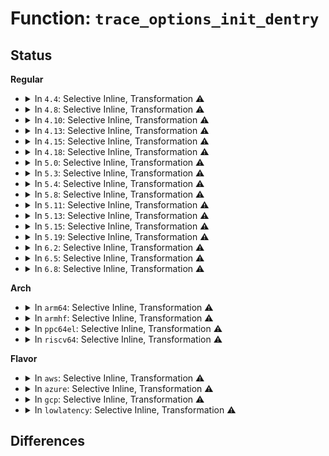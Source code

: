 # Function: <code>trace_options_init_dentry</code>

## Status
<b>Regular</b>
<ul>
<li>
<details>
<summary>In <code>4.4</code>: Selective Inline, Transformation ⚠️</summary>

**Collision:** Unique Static

**Inline:** Selective

**Transformation:** True

**Instances:**

```
In kernel/trace/trace.c (ffffffff8114c8b0)
Location: kernel/trace/trace.c:6327
Inline: True
Inline callers:
  - kernel/trace/trace.c:create_trace_option_files
  - kernel/trace/trace.c:init_tracer_tracefs
  - kernel/trace/trace.c:init_tracer_tracefs
Direct callers:
  - kernel/trace/trace.c:create_trace_option_files
  - kernel/trace/trace.c:init_tracer_tracefs
  - kernel/trace/trace.c:init_tracer_tracefs
```
**Symbols:**

```
ffffffff8114c8b0-ffffffff8114c914: trace_options_init_dentry.part.39 (STB_LOCAL)
```
</details>
</li>
<li>
<details>
<summary>In <code>4.8</code>: Selective Inline, Transformation ⚠️</summary>

**Collision:** Unique Static

**Inline:** Selective

**Transformation:** True

**Instances:**

```
In kernel/trace/trace.c (ffffffff8115bbde)
Location: kernel/trace/trace.c:6730
Inline: True
Inline callers:
  - kernel/trace/trace.c:init_tracer_tracefs
  - kernel/trace/trace.c:init_tracer_tracefs
  - kernel/trace/trace.c:create_trace_option_files
Direct callers:
  - kernel/trace/trace.c:init_tracer_tracefs
  - kernel/trace/trace.c:init_tracer_tracefs
  - kernel/trace/trace.c:create_trace_option_files
```
**Symbols:**

```
ffffffff81155210-ffffffff81155274: trace_options_init_dentry.part.41 (STB_LOCAL)
```
</details>
</li>
<li>
<details>
<summary>In <code>4.10</code>: Selective Inline, Transformation ⚠️</summary>

**Collision:** Unique Static

**Inline:** Selective

**Transformation:** True

**Instances:**

```
In kernel/trace/trace.c (ffffffff8116640c)
Location: kernel/trace/trace.c:7013
Inline: True
Inline callers:
  - kernel/trace/trace.c:init_tracer_tracefs
  - kernel/trace/trace.c:init_tracer_tracefs
  - kernel/trace/trace.c:create_trace_option_files
Direct callers:
  - kernel/trace/trace.c:init_tracer_tracefs
  - kernel/trace/trace.c:init_tracer_tracefs
  - kernel/trace/trace.c:create_trace_option_files
```
**Symbols:**

```
ffffffff8115f6a0-ffffffff8115f704: trace_options_init_dentry.part.37 (STB_LOCAL)
```
</details>
</li>
<li>
<details>
<summary>In <code>4.13</code>: Selective Inline, Transformation ⚠️</summary>

**Collision:** Unique Static

**Inline:** Selective

**Transformation:** True

**Instances:**

```
In kernel/trace/trace.c (ffffffff811698fc)
Location: kernel/trace/trace.c:7377
Inline: True
Inline callers:
  - kernel/trace/trace.c:init_tracer_tracefs
  - kernel/trace/trace.c:init_tracer_tracefs
  - kernel/trace/trace.c:create_trace_option_files
Direct callers:
  - kernel/trace/trace.c:init_tracer_tracefs
  - kernel/trace/trace.c:init_tracer_tracefs
  - kernel/trace/trace.c:create_trace_option_files
```
**Symbols:**

```
ffffffff81162b80-ffffffff81162bf4: trace_options_init_dentry.part.38 (STB_LOCAL)
```
</details>
</li>
<li>
<details>
<summary>In <code>4.15</code>: Selective Inline, Transformation ⚠️</summary>

**Collision:** Unique Static

**Inline:** Selective

**Transformation:** True

**Instances:**

```
In kernel/trace/trace.c (ffffffff811768ac)
Location: kernel/trace/trace.c:7380
Inline: True
Inline callers:
  - kernel/trace/trace.c:init_tracer_tracefs
  - kernel/trace/trace.c:init_tracer_tracefs
  - kernel/trace/trace.c:create_trace_option_files
Direct callers:
  - kernel/trace/trace.c:init_tracer_tracefs
  - kernel/trace/trace.c:init_tracer_tracefs
  - kernel/trace/trace.c:create_trace_option_files
```
**Symbols:**

```
ffffffff8116fae0-ffffffff8116fb43: trace_options_init_dentry.part.38 (STB_LOCAL)
```
</details>
</li>
<li>
<details>
<summary>In <code>4.18</code>: Selective Inline, Transformation ⚠️</summary>

**Collision:** Unique Static

**Inline:** Selective

**Transformation:** True

**Instances:**

```
In kernel/trace/trace.c (ffffffff81185ab3)
Location: kernel/trace/trace.c:7468
Inline: True
Inline callers:
  - kernel/trace/trace.c:init_tracer_tracefs
  - kernel/trace/trace.c:init_tracer_tracefs
  - kernel/trace/trace.c:create_trace_option_files
Direct callers:
  - kernel/trace/trace.c:init_tracer_tracefs
  - kernel/trace/trace.c:init_tracer_tracefs
  - kernel/trace/trace.c:create_trace_option_files
```
**Symbols:**

```
ffffffff8117e9d0-ffffffff8117ea21: trace_options_init_dentry.part.35 (STB_LOCAL)
ffffffff8118650a-ffffffff8118651b: trace_options_init_dentry.part.35.cold.76 (STB_LOCAL)
```
</details>
</li>
<li>
<details>
<summary>In <code>5.0</code>: Selective Inline, Transformation ⚠️</summary>

**Collision:** Unique Static

**Inline:** Selective

**Transformation:** True

**Instances:**

```
In kernel/trace/trace.c (ffffffff8119340b)
Location: kernel/trace/trace.c:7490
Inline: True
Inline callers:
  - kernel/trace/trace.c:init_tracer_tracefs
  - kernel/trace/trace.c:init_tracer_tracefs
  - kernel/trace/trace.c:create_trace_option_files
Direct callers:
  - kernel/trace/trace.c:init_tracer_tracefs
  - kernel/trace/trace.c:init_tracer_tracefs
  - kernel/trace/trace.c:create_trace_option_files
```
**Symbols:**

```
ffffffff8118c2d0-ffffffff8118c321: trace_options_init_dentry.part.35 (STB_LOCAL)
ffffffff81193e9a-ffffffff81193eab: trace_options_init_dentry.part.35.cold.76 (STB_LOCAL)
```
</details>
</li>
<li>
<details>
<summary>In <code>5.3</code>: Selective Inline, Transformation ⚠️</summary>

**Collision:** Unique Static

**Inline:** Selective

**Transformation:** True

**Instances:**

```
In kernel/trace/trace.c (ffffffff811a0efe)
Location: kernel/trace/trace.c:7975
Inline: True
Inline callers:
  - kernel/trace/trace.c:init_tracer_tracefs
  - kernel/trace/trace.c:init_tracer_tracefs
  - kernel/trace/trace.c:create_trace_option_files
Direct callers:
  - kernel/trace/trace.c:init_tracer_tracefs
  - kernel/trace/trace.c:init_tracer_tracefs
  - kernel/trace/trace.c:create_trace_option_files
```
**Symbols:**

```
ffffffff81199820-ffffffff8119987a: trace_options_init_dentry.part.0 (STB_LOCAL)
ffffffff811a1a15-ffffffff811a1a26: trace_options_init_dentry.part.0.cold (STB_LOCAL)
```
</details>
</li>
<li>
<details>
<summary>In <code>5.4</code>: Selective Inline, Transformation ⚠️</summary>

**Collision:** Unique Static

**Inline:** Selective

**Transformation:** True

**Instances:**

```
In kernel/trace/trace.c (ffffffff811ac92e)
Location: kernel/trace/trace.c:8026
Inline: True
Inline callers:
  - kernel/trace/trace.c:init_tracer_tracefs
  - kernel/trace/trace.c:init_tracer_tracefs
  - kernel/trace/trace.c:create_trace_option_files
Direct callers:
  - kernel/trace/trace.c:init_tracer_tracefs
  - kernel/trace/trace.c:init_tracer_tracefs
  - kernel/trace/trace.c:create_trace_option_files
```
**Symbols:**

```
ffffffff811a50d0-ffffffff811a5132: trace_options_init_dentry.part.0 (STB_LOCAL)
ffffffff811ad479-ffffffff811ad492: trace_options_init_dentry.part.0.cold (STB_LOCAL)
```
</details>
</li>
<li>
<details>
<summary>In <code>5.8</code>: Selective Inline, Transformation ⚠️</summary>

**Collision:** Unique Static

**Inline:** Selective

**Transformation:** True

**Instances:**

```
In kernel/trace/trace.c (ffffffff811becab)
Location: kernel/trace/trace.c:8229
Inline: True
Inline callers:
  - kernel/trace/trace.c:init_tracer_tracefs
  - kernel/trace/trace.c:init_tracer_tracefs
  - kernel/trace/trace.c:create_trace_option_files
Direct callers:
  - kernel/trace/trace.c:init_tracer_tracefs
  - kernel/trace/trace.c:init_tracer_tracefs
  - kernel/trace/trace.c:create_trace_option_files
```
**Symbols:**

```
ffffffff811bbdb0-ffffffff811bbe11: trace_options_init_dentry.part.0 (STB_LOCAL)
ffffffff811c5183-ffffffff811c519c: trace_options_init_dentry.part.0.cold (STB_LOCAL)
```
</details>
</li>
<li>
<details>
<summary>In <code>5.11</code>: Selective Inline, Transformation ⚠️</summary>

**Collision:** Unique Static

**Inline:** Selective

**Transformation:** True

**Instances:**

```
In kernel/trace/trace.c (ffffffff811bc88b)
Location: kernel/trace/trace.c:8303
Inline: True
Inline callers:
  - kernel/trace/trace.c:init_tracer_tracefs
  - kernel/trace/trace.c:init_tracer_tracefs
  - kernel/trace/trace.c:create_trace_option_files
Direct callers:
  - kernel/trace/trace.c:init_tracer_tracefs
  - kernel/trace/trace.c:init_tracer_tracefs
  - kernel/trace/trace.c:create_trace_option_files
```
**Symbols:**

```
ffffffff811b99c0-ffffffff811b9a21: trace_options_init_dentry.part.0 (STB_LOCAL)
ffffffff81be54bf-ffffffff81be54d8: trace_options_init_dentry.part.0.cold (STB_LOCAL)
```
</details>
</li>
<li>
<details>
<summary>In <code>5.13</code>: Selective Inline, Transformation ⚠️</summary>

**Collision:** Unique Static

**Inline:** Selective

**Transformation:** True

**Instances:**

```
In kernel/trace/trace.c (ffffffff811bc37b)
Location: kernel/trace/trace.c:8639
Inline: True
Inline callers:
  - kernel/trace/trace.c:init_tracer_tracefs
  - kernel/trace/trace.c:init_tracer_tracefs
  - kernel/trace/trace.c:create_trace_option_files
Direct callers:
  - kernel/trace/trace.c:init_tracer_tracefs
  - kernel/trace/trace.c:init_tracer_tracefs
  - kernel/trace/trace.c:create_trace_option_files
```
**Symbols:**

```
ffffffff811ba010-ffffffff811ba071: trace_options_init_dentry.part.0 (STB_LOCAL)
ffffffff81bd736d-ffffffff81bd7386: trace_options_init_dentry.part.0.cold (STB_LOCAL)
```
</details>
</li>
<li>
<details>
<summary>In <code>5.15</code>: Selective Inline, Transformation ⚠️</summary>

**Collision:** Unique Static

**Inline:** Selective

**Transformation:** True

**Instances:**

```
In kernel/trace/trace.c (ffffffff811e6afe)
Location: kernel/trace/trace.c:8803
Inline: True
Inline callers:
  - kernel/trace/trace.c:init_tracer_tracefs
  - kernel/trace/trace.c:init_tracer_tracefs
  - kernel/trace/trace.c:create_trace_option_files
Direct callers:
  - kernel/trace/trace.c:init_tracer_tracefs
  - kernel/trace/trace.c:init_tracer_tracefs
  - kernel/trace/trace.c:create_trace_option_files
```
**Symbols:**

```
ffffffff811e44d0-ffffffff811e4531: trace_options_init_dentry.part.0 (STB_LOCAL)
ffffffff81cb4cc5-ffffffff81cb4cde: trace_options_init_dentry.part.0.cold (STB_LOCAL)
```
</details>
</li>
<li>
<details>
<summary>In <code>5.19</code>: Selective Inline, Transformation ⚠️</summary>

**Collision:** Unique Static

**Inline:** Selective

**Transformation:** True

**Instances:**

```
In kernel/trace/trace.c (ffffffff8121e9ab)
Location: kernel/trace/trace.c:8835
Inline: True
Inline callers:
  - kernel/trace/trace.c:init_tracer_tracefs
  - kernel/trace/trace.c:init_tracer_tracefs
  - kernel/trace/trace.c:create_trace_option_files
Direct callers:
  - kernel/trace/trace.c:init_tracer_tracefs
  - kernel/trace/trace.c:init_tracer_tracefs
  - kernel/trace/trace.c:create_trace_option_files
```
**Symbols:**

```
ffffffff8121b830-ffffffff8121b896: trace_options_init_dentry.part.0 (STB_LOCAL)
ffffffff81e65cf3-ffffffff81e65d04: trace_options_init_dentry.part.0.cold (STB_LOCAL)
```
</details>
</li>
<li>
<details>
<summary>In <code>6.2</code>: Selective Inline, Transformation ⚠️</summary>

**Collision:** Unique Static

**Inline:** Selective

**Transformation:** True

**Instances:**

```
In kernel/trace/trace.c (ffffffff8126911a)
Location: kernel/trace/trace.c:8930
Inline: True
Inline callers:
  - kernel/trace/trace.c:init_tracer_tracefs
  - kernel/trace/trace.c:init_tracer_tracefs
  - kernel/trace/trace.c:create_trace_option_files
Direct callers:
  - kernel/trace/trace.c:init_tracer_tracefs
  - kernel/trace/trace.c:init_tracer_tracefs
  - kernel/trace/trace.c:create_trace_option_files
```
**Symbols:**

```
ffffffff812653d0-ffffffff8126543e: trace_options_init_dentry.part.0 (STB_LOCAL)
```
</details>
</li>
<li>
<details>
<summary>In <code>6.5</code>: Selective Inline, Transformation ⚠️</summary>

**Collision:** Unique Static

**Inline:** Selective

**Transformation:** True

**Instances:**

```
In kernel/trace/trace.c (ffffffff812802aa)
Location: kernel/trace/trace.c:9093
Inline: True
Inline callers:
  - kernel/trace/trace.c:init_tracer_tracefs
  - kernel/trace/trace.c:init_tracer_tracefs
  - kernel/trace/trace.c:create_trace_option_files
Direct callers:
  - kernel/trace/trace.c:init_tracer_tracefs
  - kernel/trace/trace.c:init_tracer_tracefs
  - kernel/trace/trace.c:create_trace_option_files
```
**Symbols:**

```
ffffffff8127ba40-ffffffff8127bac2: trace_options_init_dentry.part.0 (STB_LOCAL)
```
</details>
</li>
<li>
<details>
<summary>In <code>6.8</code>: Selective Inline, Transformation ⚠️</summary>

**Collision:** Unique Static

**Inline:** Selective

**Transformation:** True

**Instances:**

```
In kernel/trace/trace.c (ffffffff8129a49d)
Location: kernel/trace/trace.c:9175
Inline: True
Inline callers:
  - kernel/trace/trace.c:init_tracer_tracefs
  - kernel/trace/trace.c:init_tracer_tracefs
  - kernel/trace/trace.c:create_trace_option_files
Direct callers:
  - kernel/trace/trace.c:init_tracer_tracefs
  - kernel/trace/trace.c:init_tracer_tracefs
  - kernel/trace/trace.c:create_trace_option_files
```
**Symbols:**

```
ffffffff81296730-ffffffff812967b2: trace_options_init_dentry.part.0 (STB_LOCAL)
```
</details>
</li>
</ul>
<b>Arch</b>
<ul>
<li>
<details>
<summary>In <code>arm64</code>: Selective Inline, Transformation ⚠️</summary>

**Collision:** Unique Static

**Inline:** Selective

**Transformation:** True

**Instances:**

```
In kernel/trace/trace.c (ffff800010229944)
Location: kernel/trace/trace.c:8026
Inline: True
Inline callers:
  - kernel/trace/trace.c:init_tracer_tracefs
  - kernel/trace/trace.c:init_tracer_tracefs
  - kernel/trace/trace.c:create_trace_option_files
Direct callers:
  - kernel/trace/trace.c:init_tracer_tracefs
  - kernel/trace/trace.c:init_tracer_tracefs
  - kernel/trace/trace.c:create_trace_option_files
```
**Symbols:**

```
ffff800010220200-ffff80001022027c: trace_options_init_dentry.part.0 (STB_LOCAL)
```
</details>
</li>
<li>
<details>
<summary>In <code>armhf</code>: Selective Inline, Transformation ⚠️</summary>

**Collision:** Unique Static

**Inline:** Selective

**Transformation:** True

**Instances:**

```
In kernel/trace/trace.c (c0466f88)
Location: kernel/trace/trace.c:8026
Inline: True
Inline callers:
  - kernel/trace/trace.c:init_tracer_tracefs
  - kernel/trace/trace.c:init_tracer_tracefs
  - kernel/trace/trace.c:create_trace_option_files
Direct callers:
  - kernel/trace/trace.c:init_tracer_tracefs
  - kernel/trace/trace.c:init_tracer_tracefs
  - kernel/trace/trace.c:create_trace_option_files
```
**Symbols:**

```
c045e308-c045e368: trace_options_init_dentry.part.0 (STB_LOCAL)
```
</details>
</li>
<li>
<details>
<summary>In <code>ppc64el</code>: Selective Inline, Transformation ⚠️</summary>

**Collision:** Unique Static

**Inline:** Selective

**Transformation:** True

**Instances:**

```
In kernel/trace/trace.c (c0000000002b106c)
Location: kernel/trace/trace.c:8026
Inline: True
Inline callers:
  - kernel/trace/trace.c:init_tracer_tracefs
  - kernel/trace/trace.c:init_tracer_tracefs
  - kernel/trace/trace.c:create_trace_option_files
Direct callers:
  - kernel/trace/trace.c:init_tracer_tracefs
  - kernel/trace/trace.c:init_tracer_tracefs
  - kernel/trace/trace.c:create_trace_option_files
```
**Symbols:**

```
c0000000002a4020-c0000000002a40c4: trace_options_init_dentry.part.0 (STB_LOCAL)
```
</details>
</li>
<li>
<details>
<summary>In <code>riscv64</code>: Selective Inline, Transformation ⚠️</summary>

**Collision:** Unique Static

**Inline:** Selective

**Transformation:** True

**Instances:**

```
In kernel/trace/trace.c (ffffffe000184014)
Location: kernel/trace/trace.c:8026
Inline: True
Inline callers:
  - kernel/trace/trace.c:init_tracer_tracefs
  - kernel/trace/trace.c:init_tracer_tracefs
  - kernel/trace/trace.c:create_trace_option_files
Direct callers:
  - kernel/trace/trace.c:init_tracer_tracefs
  - kernel/trace/trace.c:init_tracer_tracefs
  - kernel/trace/trace.c:create_trace_option_files
```
**Symbols:**

```
ffffffe00017cbfc-ffffffe00017cc68: trace_options_init_dentry.part.0 (STB_LOCAL)
```
</details>
</li>
</ul>
<b>Flavor</b>
<ul>
<li>
<details>
<summary>In <code>aws</code>: Selective Inline, Transformation ⚠️</summary>

**Collision:** Unique Static

**Inline:** Selective

**Transformation:** True

**Instances:**

```
In kernel/trace/trace.c (ffffffff811a4f4e)
Location: kernel/trace/trace.c:8026
Inline: True
Inline callers:
  - kernel/trace/trace.c:init_tracer_tracefs
  - kernel/trace/trace.c:init_tracer_tracefs
  - kernel/trace/trace.c:create_trace_option_files
Direct callers:
  - kernel/trace/trace.c:init_tracer_tracefs
  - kernel/trace/trace.c:init_tracer_tracefs
  - kernel/trace/trace.c:create_trace_option_files
```
**Symbols:**

```
ffffffff8119d6f0-ffffffff8119d752: trace_options_init_dentry.part.0 (STB_LOCAL)
ffffffff811a5a99-ffffffff811a5ab2: trace_options_init_dentry.part.0.cold (STB_LOCAL)
```
</details>
</li>
<li>
<details>
<summary>In <code>azure</code>: Selective Inline, Transformation ⚠️</summary>

**Collision:** Unique Static

**Inline:** Selective

**Transformation:** True

**Instances:**

```
In kernel/trace/trace.c (ffffffff81197efe)
Location: kernel/trace/trace.c:8026
Inline: True
Inline callers:
  - kernel/trace/trace.c:init_tracer_tracefs
  - kernel/trace/trace.c:init_tracer_tracefs
  - kernel/trace/trace.c:create_trace_option_files
Direct callers:
  - kernel/trace/trace.c:init_tracer_tracefs
  - kernel/trace/trace.c:init_tracer_tracefs
  - kernel/trace/trace.c:create_trace_option_files
```
**Symbols:**

```
ffffffff81190750-ffffffff811907b2: trace_options_init_dentry.part.0 (STB_LOCAL)
ffffffff81198a29-ffffffff81198a42: trace_options_init_dentry.part.0.cold (STB_LOCAL)
```
</details>
</li>
<li>
<details>
<summary>In <code>gcp</code>: Selective Inline, Transformation ⚠️</summary>

**Collision:** Unique Static

**Inline:** Selective

**Transformation:** True

**Instances:**

```
In kernel/trace/trace.c (ffffffff811a2d1e)
Location: kernel/trace/trace.c:8026
Inline: True
Inline callers:
  - kernel/trace/trace.c:init_tracer_tracefs
  - kernel/trace/trace.c:init_tracer_tracefs
  - kernel/trace/trace.c:create_trace_option_files
Direct callers:
  - kernel/trace/trace.c:init_tracer_tracefs
  - kernel/trace/trace.c:init_tracer_tracefs
  - kernel/trace/trace.c:create_trace_option_files
```
**Symbols:**

```
ffffffff8119b4c0-ffffffff8119b522: trace_options_init_dentry.part.0 (STB_LOCAL)
ffffffff811a3869-ffffffff811a3882: trace_options_init_dentry.part.0.cold (STB_LOCAL)
```
</details>
</li>
<li>
<details>
<summary>In <code>lowlatency</code>: Selective Inline, Transformation ⚠️</summary>

**Collision:** Unique Static

**Inline:** Selective

**Transformation:** True

**Instances:**

```
In kernel/trace/trace.c (ffffffff811b0aae)
Location: kernel/trace/trace.c:8026
Inline: True
Inline callers:
  - kernel/trace/trace.c:init_tracer_tracefs
  - kernel/trace/trace.c:init_tracer_tracefs
  - kernel/trace/trace.c:create_trace_option_files
Direct callers:
  - kernel/trace/trace.c:init_tracer_tracefs
  - kernel/trace/trace.c:init_tracer_tracefs
  - kernel/trace/trace.c:create_trace_option_files
```
**Symbols:**

```
ffffffff811a9160-ffffffff811a91c2: trace_options_init_dentry.part.0 (STB_LOCAL)
ffffffff811b15f9-ffffffff811b1612: trace_options_init_dentry.part.0.cold (STB_LOCAL)
```
</details>
</li>
</ul>

## Differences
